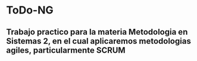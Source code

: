 # ToDo-NG 
## Trabajo practico para la materia Metodologia en Sistemas 2, en el cual aplicaremos metodologias agiles, particularmente SCRUM 